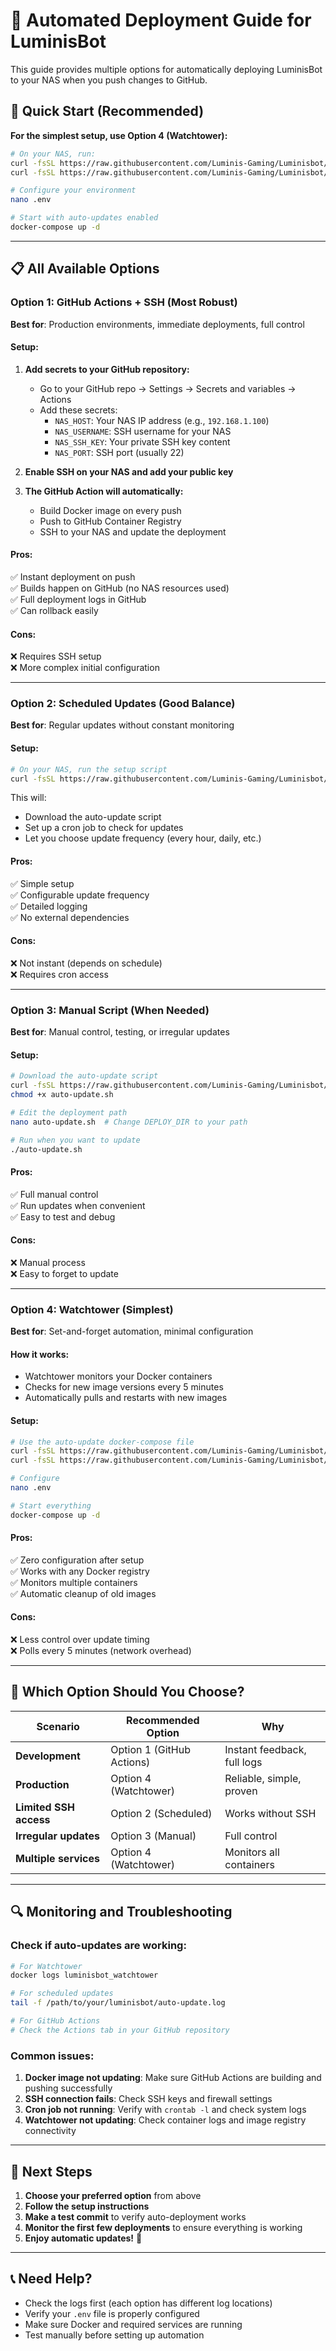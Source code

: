 # 🚀 Automated Deployment Guide for LuminisBot

This guide provides multiple options for automatically deploying LuminisBot to your NAS when you push changes to GitHub.

## 🎯 Quick Start (Recommended)

**For the simplest setup, use Option 4 (Watchtower):**

```bash
# On your NAS, run:
curl -fsSL https://raw.githubusercontent.com/Luminis-Gaming/Luminisbot/main/docker-compose.auto-update.yml -o docker-compose.yml
curl -fsSL https://raw.githubusercontent.com/Luminis-Gaming/Luminisbot/main/.env.template -o .env

# Configure your environment
nano .env

# Start with auto-updates enabled
docker-compose up -d
```

---

## 📋 All Available Options

### Option 1: GitHub Actions + SSH (Most Robust)

**Best for**: Production environments, immediate deployments, full control

#### Setup:
1. **Add secrets to your GitHub repository:**
   - Go to your GitHub repo → Settings → Secrets and variables → Actions
   - Add these secrets:
     - `NAS_HOST`: Your NAS IP address (e.g., `192.168.1.100`)
     - `NAS_USERNAME`: SSH username for your NAS
     - `NAS_SSH_KEY`: Your private SSH key content
     - `NAS_PORT`: SSH port (usually 22)

2. **Enable SSH on your NAS and add your public key**

3. **The GitHub Action will automatically:**
   - Build Docker image on every push
   - Push to GitHub Container Registry  
   - SSH to your NAS and update the deployment

#### Pros:
✅ Instant deployment on push  
✅ Builds happen on GitHub (no NAS resources used)  
✅ Full deployment logs in GitHub  
✅ Can rollback easily  

#### Cons:
❌ Requires SSH setup  
❌ More complex initial configuration  

---

### Option 2: Scheduled Updates (Good Balance)

**Best for**: Regular updates without constant monitoring

#### Setup:
```bash
# On your NAS, run the setup script
curl -fsSL https://raw.githubusercontent.com/Luminis-Gaming/Luminisbot/main/setup-auto-update.sh | bash
```

This will:
- Download the auto-update script
- Set up a cron job to check for updates
- Let you choose update frequency (every hour, daily, etc.)

#### Pros:
✅ Simple setup  
✅ Configurable update frequency  
✅ Detailed logging  
✅ No external dependencies  

#### Cons:
❌ Not instant (depends on schedule)  
❌ Requires cron access  

---

### Option 3: Manual Script (When Needed)

**Best for**: Manual control, testing, or irregular updates

#### Setup:
```bash
# Download the auto-update script
curl -fsSL https://raw.githubusercontent.com/Luminis-Gaming/Luminisbot/main/auto-update.sh -o auto-update.sh
chmod +x auto-update.sh

# Edit the deployment path
nano auto-update.sh  # Change DEPLOY_DIR to your path

# Run when you want to update
./auto-update.sh
```

#### Pros:
✅ Full manual control  
✅ Run updates when convenient  
✅ Easy to test and debug  

#### Cons:
❌ Manual process  
❌ Easy to forget to update  

---

### Option 4: Watchtower (Simplest)

**Best for**: Set-and-forget automation, minimal configuration

#### How it works:
- Watchtower monitors your Docker containers
- Checks for new image versions every 5 minutes
- Automatically pulls and restarts with new images

#### Setup:
```bash
# Use the auto-update docker-compose file
curl -fsSL https://raw.githubusercontent.com/Luminis-Gaming/Luminisbot/main/docker-compose.auto-update.yml -o docker-compose.yml
curl -fsSL https://raw.githubusercontent.com/Luminis-Gaming/Luminisbot/main/.env.template -o .env

# Configure
nano .env

# Start everything
docker-compose up -d
```

#### Pros:
✅ Zero configuration after setup  
✅ Works with any Docker registry  
✅ Monitors multiple containers  
✅ Automatic cleanup of old images  

#### Cons:
❌ Less control over update timing  
❌ Polls every 5 minutes (network overhead)  

---

## 🔧 Which Option Should You Choose?

| Scenario | Recommended Option | Why |
|----------|-------------------|-----|
| **Development** | Option 1 (GitHub Actions) | Instant feedback, full logs |
| **Production** | Option 4 (Watchtower) | Reliable, simple, proven |
| **Limited SSH access** | Option 2 (Scheduled) | Works without SSH |
| **Irregular updates** | Option 3 (Manual) | Full control |
| **Multiple services** | Option 4 (Watchtower) | Monitors all containers |

---

## 🔍 Monitoring and Troubleshooting

### Check if auto-updates are working:

```bash
# For Watchtower
docker logs luminisbot_watchtower

# For scheduled updates
tail -f /path/to/your/luminisbot/auto-update.log

# For GitHub Actions
# Check the Actions tab in your GitHub repository
```

### Common issues:

1. **Docker image not updating**: Make sure GitHub Actions are building and pushing successfully
2. **SSH connection fails**: Check SSH keys and firewall settings
3. **Cron job not running**: Verify with `crontab -l` and check system logs
4. **Watchtower not updating**: Check container logs and image registry connectivity

---

## 🎉 Next Steps

1. **Choose your preferred option** from above
2. **Follow the setup instructions**
3. **Make a test commit** to verify auto-deployment works
4. **Monitor the first few deployments** to ensure everything is working
5. **Enjoy automatic updates!** 🚀

---

## 📞 Need Help?

- Check the logs first (each option has different log locations)
- Verify your `.env` file is properly configured
- Make sure Docker and required services are running
- Test manually before setting up automation
